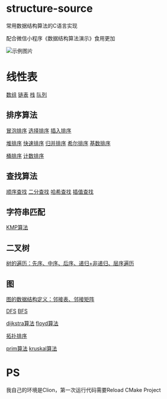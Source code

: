 # structure-source
常用数据结构算法的C语言实现

配合微信小程序《数据结构算法演示》食用更加

![示例图片](https://7374-structure-learning-1dt4dede4e278-1309301497.tcb.qcloud.la/myPic/qrcode.jpeg)

# 线性表
[数组](list-array.c) [链表](list-link.c)  [栈](list-stack.c) [队列](list-queue.c)

## 排序算法
[冒泡排序](sortBubble.c)  [选择排序](sortSelect.c)  [插入排序](sortInsert.c)

[堆排序](sortHeap.c) [快速排序](sortQuick.c) [归并排序](sortMerge.c) [希尔排序](sortShell.c) [基数排序](sortRadix.c)

[桶排序](sortBucket.c) [计数排序](sortCounting.c)

## 查找算法
[顺序查找](find-linear.c)  [二分查找](find-binary.c)  [哈希查找](find-hash.c) [插值查找](find-interpolation.c)

## 字符串匹配
[KMP算法](kmp.c)

## 二叉树
[树的遍历：先序、中序、后序、递归+非递归、层序遍历](tree.c)

## 图
[图的数据结构定义：邻接表、邻接矩阵](graph-structure.c)

[DFS](graph-dfs.c)  [BFS](graph-bfs.c)

[dijkstra算法](graph-dijkstra.c)  [floyd算法](graph-floyd.c)

[拓扑排序](graph-dag-sort.c)

[prim算法](graph-prim.c)  [kruskal算法](graph-kruskal.c)

# PS
我自己的环境是Clion，第一次运行代码需要Reload CMake Project
